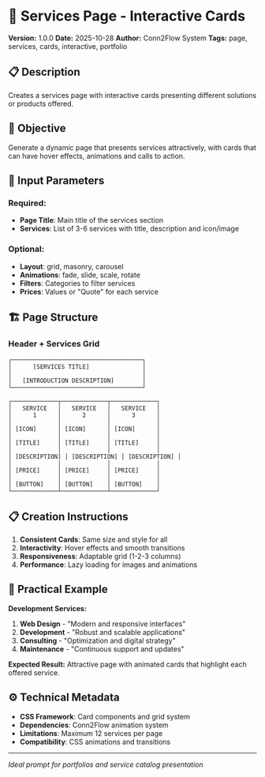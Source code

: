 # 🎯 Services Page - Interactive Cards

**Version:** 1.0.0
**Date:** 2025-10-28
**Author:** Conn2Flow System
**Tags:** page, services, cards, interactive, portfolio

## 📋 Description
Creates a services page with interactive cards presenting different solutions or products offered.

## 🎯 Objective
Generate a dynamic page that presents services attractively, with cards that can have hover effects, animations and calls to action.

## 📝 Input Parameters

### Required:
- **Page Title**: Main title of the services section
- **Services**: List of 3-6 services with title, description and icon/image

### Optional:
- **Layout**: grid, masonry, carousel
- **Animations**: fade, slide, scale, rotate
- **Filters**: Categories to filter services
- **Prices**: Values or "Quote" for each service

## 🏗️ Page Structure

### Header + Services Grid
```
┌─────────────────────────────────────┐
│      [SERVICES TITLE]               │
│                                     │
│   [INTRODUCTION DESCRIPTION]        │
└─────────────────────────────────────┘

┌─────────────┬─────────────┬─────────────┐
│   SERVICE   │   SERVICE   │   SERVICE   │
│      1      │      2      │      3      │
│             │             │             │
│ [ICON]      │ [ICON]      │ [ICON]      │
│             │             │             │
│ [TITLE]     │ [TITLE]     │ [TITLE]     │
│             │             │             │
│ [DESCRIPTION] │ [DESCRIPTION] │ [DESCRIPTION] │
│             │             │             │
│ [PRICE]     │ [PRICE]     │ [PRICE]     │
│             │             │             │
│ [BUTTON]    │ [BUTTON]    │ [BUTTON]    │
└─────────────┴─────────────┴─────────────┘
```

## 📋 Creation Instructions

1. **Consistent Cards**: Same size and style for all
2. **Interactivity**: Hover effects and smooth transitions
3. **Responsiveness**: Adaptable grid (1-2-3 columns)
4. **Performance**: Lazy loading for images and animations

## 🎨 Practical Example

**Development Services:**
1. **Web Design** - "Modern and responsive interfaces"
2. **Development** - "Robust and scalable applications"
3. **Consulting** - "Optimization and digital strategy"
4. **Maintenance** - "Continuous support and updates"

**Expected Result:**
Attractive page with animated cards that highlight each offered service.

## ⚙️ Technical Metadata

- **CSS Framework**: Card components and grid system
- **Dependencies**: Conn2Flow animation system
- **Limitations**: Maximum 12 services per page
- **Compatibility**: CSS animations and transitions

---

*Ideal prompt for portfolios and service catalog presentation*